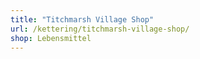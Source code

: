 ```yaml
---
title: "Titchmarsh Village Shop"
url: /kettering/titchmarsh-village-shop/
shop: Lebensmittel
---
```

